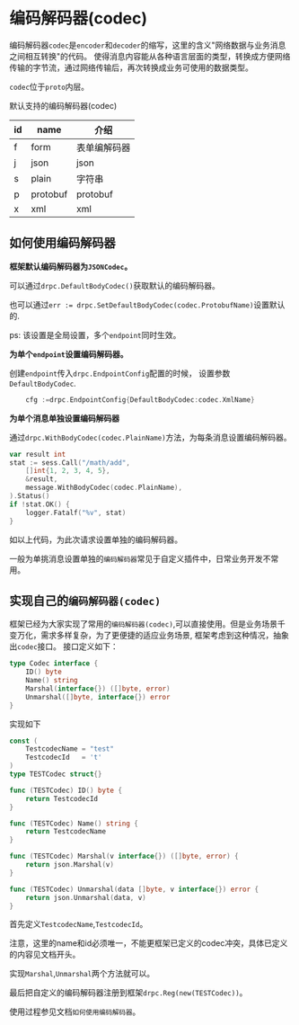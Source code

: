# 编码解码器(codec)

编码解码器`codec`是`encoder`和`decoder`的缩写，这里的含义"网络数据与业务消息之间相互转换"的代码。
使得消息内容能从各种语言层面的类型，转换成方便网络传输的字节流，通过网络传输后，再次转换成业务可使用的数据类型。

`codec`位于`proto`内层。

默认支持的编码解码器(codec)

| id  | name | 介绍     |
|-----|------|--------|
| f   |  form    | 表单编解码器 |
| j   |  json    | json   |
| s   |  plain    | 字符串    |
| p   |  protobuf    | protobuf    |
| x   |  xml    | xml    |



## 如何使用编码解码器

**框架默认编码解码器为`JSONCodec`。**

  可以通过`drpc.DefaultBodyCodec()`获取默认的编码解码器。

  也可以通过`err := drpc.SetDefaultBodyCodec(codec.ProtobufName)`设置默认的.

  ps: 该设置是全局设置，多个`endpoint`同时生效。

**为单个`endpoint`设置编码解码器。**

创建`endpoint`传入`drpc.EndpointConfig`配置的时候， 设置参数`DefaultBodyCodec`.

```go
    cfg :=drpc.EndpointConfig{DefaultBodyCodec:codec.XmlName}
```

**为单个消息单独设置编码解码器**

通过`drpc.WithBodyCodec(codec.PlainName)`方法，为每条消息设置编码解码器。

```go
var result int
stat := sess.Call("/math/add",
    []int{1, 2, 3, 4, 5},
    &result,
    message.WithBodyCodec(codec.PlainName),
).Status()
if !stat.OK() {
    logger.Fatalf("%v", stat)
}
```
如以上代码，为此次请求设置单独的编码解码器。

一般为单挑消息设置单独的`编码解码器`常见于自定义插件中，日常业务开发不常用。

## 实现自己的`编码解码器(codec)`

框架已经为大家实现了常用的`编码解码器(codec)`,可以直接使用。但是业务场景千变万化，需求多样复杂，为了更便捷的适应业务场景,
框架考虑到这种情况，抽象出`codec`接口。
接口定义如下：
```go
type Codec interface {
	ID() byte
	Name() string
	Marshal(interface{}) ([]byte, error)
	Unmarshal([]byte, interface{}) error
}
```

实现如下

```go
const (
    TestcodecName = "test"
    TestcodecId   = 't'
)
type TESTCodec struct{}

func (TESTCodec) ID() byte {
    return TestcodecId
}

func (TESTCodec) Name() string {
    return TestcodecName
}

func (TESTCodec) Marshal(v interface{}) ([]byte, error) {
    return json.Marshal(v)
}

func (TESTCodec) Unmarshal(data []byte, v interface{}) error {
    return json.Unmarshal(data, v)
}
```

首先定义`TestcodecName`,`TestcodecId`。

注意，这里的name和id必须唯一，不能更框架已定义的codec冲突，具体已定义的内容见文档开头。

实现`Marshal`,`Unmarshal`两个方法就可以。

最后把自定义的编码解码器注册到框架`drpc.Reg(new(TESTCodec))`。

使用过程参见文档`如何使用编码解码器`。



